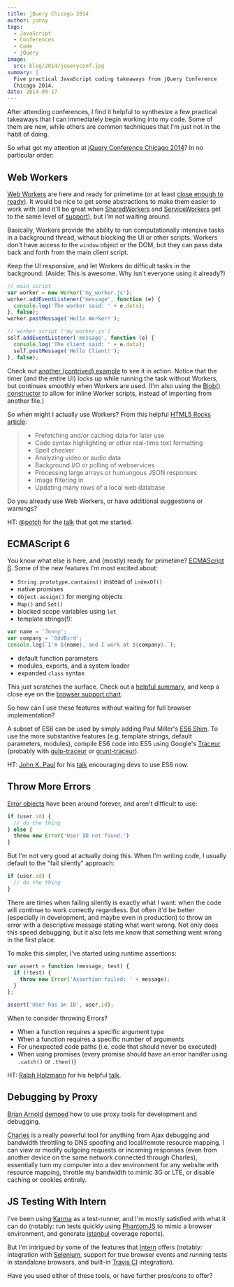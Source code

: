```yaml
---
title: jQuery Chicago 2014
author: jonny
tags:
  - JavaScript
  - Conferences
  - Code
  - jQuery
image:
  src: blog/2014/jqueryconf.jpg
summary: |
  Five practical JavaScript coding takeaways from jQuery Conference
  Chicago 2014.
date: 2014-09-17
---
```


After attending conferences, I find it helpful to synthesize a few
practical takeaways that I can immediately begin working into my code.
Some of them are new, while others are common techniques that I'm just
not in the habit of doing.

So what got my attention at [jQuery Conference Chicago 2014]? In no
particular order:

[jquery conference chicago 2014]: http://events.jquery.org/2014/chicago/

## Web Workers

[Web Workers] are here and ready for primetime (or at least [close
enough to ready]). It would be nice to get some abstractions to make
them easier to work with (and it'll be great when [SharedWorkers] and
[ServiceWorkers] get to the same level of [support]), but I'm not
waiting around.

Basically, Workers provide the ability to run computationally intensive
tasks in a background thread, without blocking the UI or other scripts.
Workers don't have access to the `window` object or the DOM, but they
can pass data back and forth from the main client script.

Keep the UI responsive, and let Workers do difficult tasks in the
background. (Aside: This is awesome. Why isn't everyone using it
already?)

```js
// main script
var worker = new Worker('my_worker.js');
worker.addEventListener('message', function (e) {
  console.log('The worker said: ' + e.data);
}, false);
worker.postMessage('Hello Worker!');

// worker script ('my_worker.js')
self.addEventListener('message', function (e) {
  console.log('The client said: ' + e.data);
  self.postMessage('Hello Client!');
}, false);
```

Check out [another (contrived) example] to see it in action. Notice that
the timer (and the entire UI) locks up while running the task without
Workers, but continues smoothly when Workers are used. (I'm also using
the [Blob() constructor] to allow for inline Worker scripts, instead of
importing from another file.)

So when might I actually use Workers? From this helpful [HTML5 Rocks
article][]:

> - Prefetching and/or caching data for later use
> - Code syntax highlighting or other real-time text formatting
> - Spell checker
> - Analyzing video or audio data
> - Background I/O or polling of webservices
> - Processing large arrays or humungous JSON responses
> - Image filtering in <canvas>
> - Updating many rows of a local web database

Do you already use Web Workers, or have additional suggestions or
warnings?

HT: [@potch] for the [talk] that got me started.

[web workers]: https://developer.mozilla.org/en-US/docs/Web/Guide/Performance/Using_web_workers
[close enough to ready]: http://caniuse.com/#feat=webworkers
[sharedworkers]: https://developer.mozilla.org/en-US/docs/Web/API/SharedWorker
[serviceworkers]: https://developer.mozilla.org/en-US/docs/Web/API/ServiceWorker_API
[support]: http://caniuse.com/#feat=sharedworkers
[another (contrived) example]: http://codepen.io/jgerigmeyer/pen/vKixI
[blob() constructor]: https://developer.mozilla.org/en-US/docs/Web/API/Blob.Blob
[html5 rocks article]: http://www.html5rocks.com/en/tutorials/workers/basics/
[@potch]: http://twitter.com/potch
[talk]: http://potch.github.io/workers-talk/

## ECMAScript 6

You know what else is here, and (mostly) ready for primetime?
[ECMAScript 6]. Some of the new features I'm most excited about:

- `String.prototype.contains()` instead of `indexOf()`
- native promises
- `Object.assign()` for merging objects
- `Map()` and `Set()`
- blocked scope variables using `let`
- template strings(!):

```js
var name = 'Jonny';
var company = 'OddBird';
console.log(`I'm ${name}, and I work at ${company}.`);
```

- default function parameters
- modules, exports, and a system loader
- expanded `class` syntax

This just scratches the surface. Check out a [helpful summary], and keep
a close eye on the [browser support chart].

So how can I use these features without waiting for full browser
implementation?

A subset of ES6 can be used by simply adding Paul Miller's [ES6 Shim].
To use the more substantive features (e.g. template strings, default
parameters, modules), compile ES6 code into ES5 using Google's [Traceur]
(probably with [gulp-traceur] or [grunt-traceur]).

HT: [John K. Paul] for his [talk][1] encouraging devs to use ES6 now.

[ecmascript 6]: http://wiki.ecmascript.org/doku.php?id=harmony:specification_drafts#draft_specification_for_es.next_ecma-262_edition_6
[helpful summary]: http://git.io/es6features
[browser support chart]: http://kangax.github.io/compat-table/es6/
[es6 shim]: http://github.com/paulmillr/es6-shim/
[traceur]: http://github.com/google/traceur-compiler
[gulp-traceur]: http://github.com/sindresorhus/gulp-traceur
[grunt-traceur]: http://github.com/aaronfrost/grunt-traceur
[john k. paul]: http://twitter.com/johnkpaul
[1]: http://johnkpaul.github.io/presentations/jqcon/2014/es6-now/

## Throw More Errors

[Error objects] have been around forever, and aren't difficult to use:

```js
if (user.id) {
  // do the thing
} else {
  throw new Error('User ID not found.')
}
```

But I'm not very good at actually doing this. When I'm writing code, I
usually default to the "fail silently" approach:

```js
if (user.id) {
  // do the thing
}
```

There are times when failing silently is exactly what I want: when the
code will continue to work correctly regardless. But often it'd be
better (especially in development, and maybe even in production) to
throw an error with a descriptive message stating what went wrong. Not
only does this speed debugging, but it also lets me know that something
went wrong in the first place.

To make this simpler, I've started using runtime assertions:

```js
var assert = function (message, test) {
  if (!test) {
    throw new Error('Assertion failed: ' + message);
  }
};

assert('User has an ID', user.id);
```

When to consider throwing Errors?

- When a function requires a specific argument type
- When a function requires a specific number of arguments
- For unexpected code paths (i.e. code that should never be executed)
- When using promises (every promise should have an error handler
  using `.catch()` or `.then()`)

HT: [Ralph Holzmann] for his helpful [talk][2].

[error objects]: https://developer.mozilla.org/en-US/docs/Web/JavaScript/Reference/Global_Objects/Error
[ralph holzmann]: http://twitter.com/rlph
[2]: http://blog.ralphholzmann.com/presentations/2014/jquerychicago/throw_new_error.pdf

## Debugging by Proxy

[Brian Arnold][] [demoed] how to use proxy tools for development and
debugging.

[Charles] is a really powerful tool for anything from Ajax debugging and
bandwidth throttling to DNS spoofing and local/remote resource mapping.
I can view or modify outgoing requests or incoming responses (even from
another device on the same network connected through Charles),
essentially turn my computer into a dev environment for any website with
resource mapping, throttle my bandwidth to mimic 3G or LTE, or disable
caching or cookies entirely.

[brian arnold]: http://twitter.com/brianarn
[demoed]: http://www.randomthink.net/presentations/jqcon-chicago-2014-beyond-devtools/presentation/
[charles]: http://www.charlesproxy.com/

## JS Testing With Intern

I've been using [Karma] as a test-runner, and I'm mostly satisfied with
what it can do (notably: run tests quickly using [PhantomJS] to mimic a
browser environment, and generate [istanbul] coverage reports).

But I'm intrigued by some of the features that [Intern] offers (notably:
integration with [Selenium], support for true browser events and running
tests in standalone browsers, and built-in [Travis CI] integration).

Have you used either of these tools, or have further pros/cons to offer?

[karma]: http://karma-runner.github.io/
[phantomjs]: http://phantomjs.org/
[istanbul]: http://gotwarlost.github.io/istanbul/
[intern]: http://theintern.io/
[selenium]: http://www.seleniumhq.org/
[travis ci]: https://travis-ci.com/
